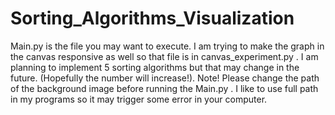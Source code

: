 # Sorting_Algorithms_Visualization
Main.py is the file you may want to execute. I am trying to make the graph in the canvas responsive as well so that file is in canvas_experiment.py . I am planning to implement 5 sorting algorithms but that may change in the future. (Hopefully the number will increase!).
Note! Please change the path of the background image before running the Main.py . I like to use full path in my programs so it may trigger some error in your computer.
